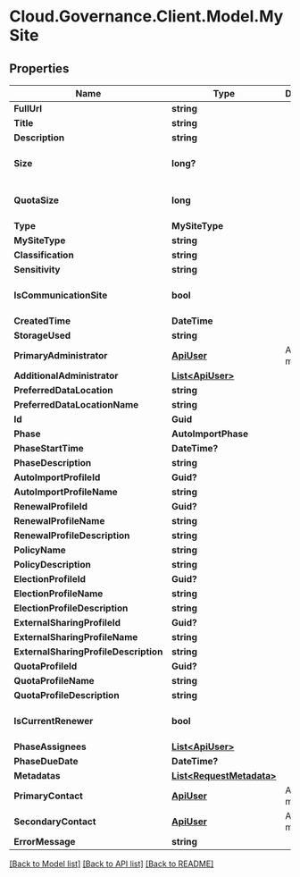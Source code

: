 # Cloud.Governance.Client.Model.MySite
## Properties

Name | Type | Description | Notes
------------ | ------------- | ------------- | -------------
**FullUrl** | **string** |  | [optional] 
**Title** | **string** |  | [optional] 
**Description** | **string** |  | [optional] 
**Size** | **long?** |  | [optional] [default to 0]
**QuotaSize** | **long** |  | [optional] [default to 0]
**Type** | **MySiteType** |  | [optional] 
**MySiteType** | **string** |  | [optional] 
**Classification** | **string** |  | [optional] 
**Sensitivity** | **string** |  | [optional] 
**IsCommunicationSite** | **bool** |  | [optional] [default to false]
**CreatedTime** | **DateTime** |  | [optional] 
**StorageUsed** | **string** |  | [optional] 
**PrimaryAdministrator** | [**ApiUser**](ApiUser.md) | ApiUser model | [optional] 
**AdditionalAdministrator** | [**List&lt;ApiUser&gt;**](ApiUser.md) |  | [optional] 
**PreferredDataLocation** | **string** |  | [optional] 
**PreferredDataLocationName** | **string** |  | [optional] 
**Id** | **Guid** |  | [optional] 
**Phase** | **AutoImportPhase** |  | [optional] 
**PhaseStartTime** | **DateTime?** |  | [optional] 
**PhaseDescription** | **string** |  | [optional] 
**AutoImportProfileId** | **Guid?** |  | [optional] 
**AutoImportProfileName** | **string** |  | [optional] 
**RenewalProfileId** | **Guid?** |  | [optional] 
**RenewalProfileName** | **string** |  | [optional] 
**RenewalProfileDescription** | **string** |  | [optional] 
**PolicyName** | **string** |  | [optional] 
**PolicyDescription** | **string** |  | [optional] 
**ElectionProfileId** | **Guid?** |  | [optional] 
**ElectionProfileName** | **string** |  | [optional] 
**ElectionProfileDescription** | **string** |  | [optional] 
**ExternalSharingProfileId** | **Guid?** |  | [optional] 
**ExternalSharingProfileName** | **string** |  | [optional] 
**ExternalSharingProfileDescription** | **string** |  | [optional] 
**QuotaProfileId** | **Guid?** |  | [optional] 
**QuotaProfileName** | **string** |  | [optional] 
**QuotaProfileDescription** | **string** |  | [optional] 
**IsCurrentRenewer** | **bool** |  | [optional] [default to false]
**PhaseAssignees** | [**List&lt;ApiUser&gt;**](ApiUser.md) |  | [optional] 
**PhaseDueDate** | **DateTime?** |  | [optional] 
**Metadatas** | [**List&lt;RequestMetadata&gt;**](RequestMetadata.md) |  | [optional] 
**PrimaryContact** | [**ApiUser**](ApiUser.md) | ApiUser model | [optional] 
**SecondaryContact** | [**ApiUser**](ApiUser.md) | ApiUser model | [optional] 
**ErrorMessage** | **string** |  | [optional] 

[[Back to Model list]](../README.md#documentation-for-models) [[Back to API list]](../README.md#documentation-for-api-endpoints) [[Back to README]](../README.md)

